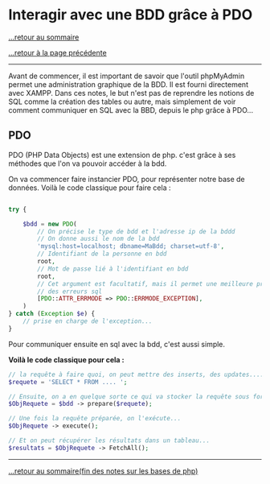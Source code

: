 # Interagir avec une BDD grâce à PDO

[...retour au sommaire](../intro.md)

[...retour à la page précédente](./sessionsCookies.md)

---

Avant de commencer, il est important de savoir que l'outil phpMyAdmin permet une administration graphique de la BDD. Il est fourni directement avec XAMPP. 
Dans ces notes, le but n'est pas de reprendre les notions de SQL comme la création des tables ou autre, mais simplement de voir comment communiquer en SQL avec la BBD, depuis le php grâce à PDO...

## PDO

PDO (PHP Data Objects) est une extension de php. c'est grâce à ses méthodes que l'on va pouvoir accéder à la bdd.

On va commencer faire instancier PDO, pour représenter notre base de données. 
Voilà le code classique pour faire cela : 
```php

try {

    $bdd = new PDO(
        // On précise le type de bdd et l'adresse ip de la bddd
        // On donne aussi le nom de la bdd 
        'mysql:host=localhost; dbname=MaBdd; charset=utf-8', 
        // Identifiant de la personne en bdd
        root, 
        // Mot de passe lié à l'identifiant en bdd 
        root,
        // Cet argument est facultatif, mais il permet une meilleure prise en charge 
        // des erreurs sql 
        [PDO::ATTR_ERRMODE => PDO::ERRMODE_EXCEPTION],
    )
} catch (Exception $e) {
    // prise en charge de l'exception...
}
```

Pour communiquer ensuite en sql avec la bdd, c'est aussi simple.

**Voilà le code classique pour cela :**
```php
// la requête à faire quoi, on peut mettre des inserts, des updates....
$requete = 'SELECT * FROM .... ';

// Ensuite, on a en quelque sorte ce qui va stocker la requête sous forme d'objet 
$ObjRequete = $bdd -> prepare($requete); 

// Une fois la requête préparée, on l'exécute...
$ObjRequete -> execute();

// Et on peut récupérer les résultats dans un tableau...
$resultats = $ObjRequete -> FetchAll(); 
```

---
[...retour au sommaire(fin des notes sur les bases de php)](../intro.md)